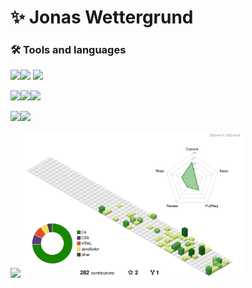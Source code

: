 # ✨ Jonas Wettergrund


### 🛠 Tools and languages
 
 <img height="30px" src="https://cdn.jsdelivr.net/gh/devicons/devicon/icons/csharp/csharp-original.svg" /><img height="30px" src="https://cdn.jsdelivr.net/gh/devicons/devicon/icons/javascript/javascript-original.svg" />
 <img height="30px" src="https://cdn.jsdelivr.net/gh/devicons/devicon/icons/dotnetcore/dotnetcore-plain.svg" />
 
 <img height="30px" src="https://cdn.jsdelivr.net/gh/devicons/devicon/icons/html5/html5-original.svg" /><img height="30px" src="https://cdn.jsdelivr.net/gh/devicons/devicon/icons/css3/css3-original.svg" /><img height="30px" src="https://cdn.jsdelivr.net/gh/devicons/devicon/icons/react/react-original.svg" />
 
 <img height="30px" src="https://cdn.jsdelivr.net/gh/devicons/devicon/icons/microsoftsqlserver/microsoftsqlserver-plain.svg" /><img height="30px" src="https://cdn.jsdelivr.net/gh/devicons/devicon/icons/postgresql/postgresql-original.svg" />
 
 <img height="30px" src="https://cdn.jsdelivr.net/gh/devicons/devicon/icons/github/github-original.svg" />


 <img width="70%" src="profile-3d-contrib/profile-green-animate.svg" />
 

<!--
**wettergrund/wettergrund** is a ✨ _special_ ✨ repository because its `README.md` (this file) appears on your GitHub profile.

Here are some ideas to get you started:

- 🔭 I’m currently working on ...
- 🌱 I’m currently learning ...
- 👯 I’m looking to collaborate on ...
- 🤔 I’m looking for help with ...
- 💬 Ask me about ...
- 📫 How to reach me: ...
- 😄 Pronouns: ...
- ⚡ Fun fact: ...
-->
